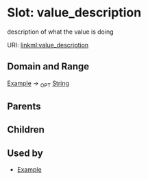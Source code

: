 
# Slot: value_description


description of what the value is doing

URI: [linkml:value_description](https://w3id.org/linkml/value_description)


## Domain and Range

[Example](Example.md) &#8594;  <sub>OPT</sub> [String](String.md)

## Parents


## Children


## Used by

 * [Example](Example.md)

